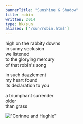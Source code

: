 ```yaml
---
bannerTitle: "Sunshine & Shadow" 
title: robin
written: 2014
type: hk/sun
aliases: ['/sun/robin.html']
---
```


high on the rabbity downs  
in sunny seclusion  
we listened  
to the glorying mercury  
of that robin's song  


in such dazzlement  
my heart found  
its declaration to you  


a triumphant surrender  
older  
than grass  

!["Corinne and Hughie"](/images/bio/CorinneHHalo.jpg "Corinne and Hughie")
